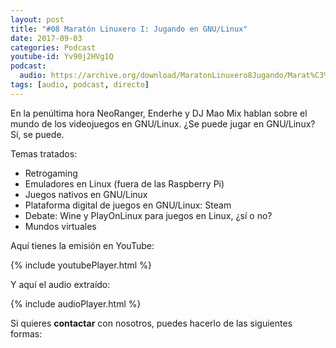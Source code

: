 ```yaml
---
layout: post
title: "#08 Maratón Linuxero I: Jugando en GNU/Linux"
date: 2017-09-03
categories: Podcast
youtube-id: Yv90j2HVg1Q
podcast:
  audio: https://archive.org/download/MaratonLinuxero8Jugando/Marat%C3%B3n%20Linuxero%208%20Jugandoen%20GNULinux
tags: [audio, podcast, directo]
---
```

En la penúltima hora NeoRanger, Enderhe y DJ Mao Mix hablan sobre el mundo de los videojuegos en GNU/Linux. ¿Se puede jugar en GNU/Linux? Sí, se puede.

Temas tratados:
* Retrogaming
* Emuladores en Linux (fuera de las Raspberry Pi)
* Juegos nativos en GNU/Linux
* Plataforma digital de juegos en GNU/Linux: Steam
* Debate: Wine y PlayOnLinux para juegos en Linux, ¿sí o no?
* Mundos virtuales

Aquí tienes la emisión en YouTube:

{% include youtubePlayer.html %}

Y aquí el audio extraído:

{% include audioPlayer.html %}

Si quieres **contactar** con nosotros, puedes hacerlo de las siguientes formas:
